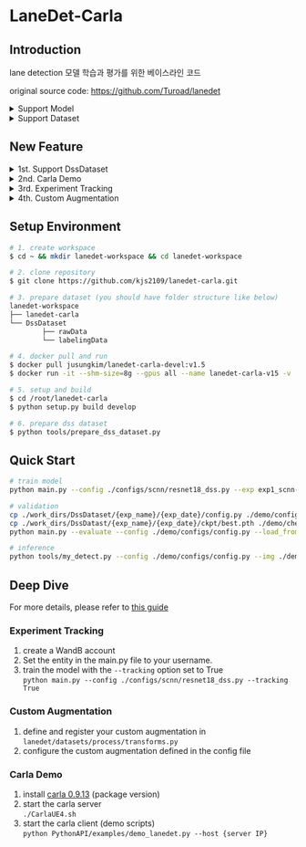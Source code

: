 # LaneDet-Carla

## Introduction

lane detection 모델 학습과 평가를 위한 베이스라인 코드   

original source code: https://github.com/Turoad/lanedet 

<details>
    <summary>Support Model</summary>
    <div markdown="1">
        <ul>
            <li>SCNN</li>
            <li>UFLD</li>
            <li>LaneATT</li>
            <li>CondLane</li>
        </ul>
    </div>
</details>
<details>
    <summary>Support Dataset</summary>
    <div markdown="1">
        <ul>
            <li>TuSimple</li>
            <ul> 
                <li><a href='https://drive.google.com/file/d/1cTCLcsTVF2M6rIxUac-3DsyBPHvh1Jom/view?usp=sharing'>download link</a> (학습에 바로 사용 가능한 형태로 구성)</li>
                <li>support metric :  accuracy</li>
            </ul>
            <li>DssDatasetD</li>
                <ul> 
                    <li>고신뢰성 물리 기반 자율주행 시뮬레이션인 Divine Sim Suite에서 수집된 자율주행 인공지능 모델 학습용 데이터</li>
                    <li>support metric :  dice</li>
                </ul>
            <li>CULane</li>
            <ul> 
                <li>support metric :  f1-score</li>
            </ul>
        </ul>
    </div>

</details>

## New Feature
<details> 
    <summary>1st. Support DssDataset</summary>
    <div markdown="1">
        <ul>
            <li>DssDataset에 대한 모델 학습과 평가 지원</li>
        </ul>
    </div>
</details>
<details> 
    <summary>2nd. Carla Demo</summary>
    <div markdown="1">
        <ul>
            <li>오픈소스 자율주행 시뮬레이터인 Carla에서 학습된 모델 검증</li>
        </ul>
    </div>
</details>
<details> 
    <summary>3rd.  Experiment Tracking</summary>
    <div markdown="1">
        <ul>
            <li>지속적인 모델의 성능 비교와 학습과정 모니터링을 위한 유틸리티 제공</li> 
            <ul>
                <li>WandB - learning rate, training loss, vailation metric tracking 가능</li>
                <li>학습 과정에서의 inference 결과 모니터링 가능</li>
                <li>학습 단위로 실험의 config와 best model의 가중치 파일 저장</li>
            </ul>
        </ul>
    </div>
</details>
<details> 
    <summary>4th. Custom Augmentation</summary>
    <div markdown="1">
        <ul>
            <li>Albumentation 라이브러리를 활용한 Custom Augmentation 구현 및 적용 가능</li> 
            <li>RandAugment 지원</li> 
        </ul>
    </div>
</details>

## Setup Environment

```bash
# 1. create workspace
$ cd ~ && mkdir lanedet-workspace && cd lanedet-workspace 

# 2. clone repository 
$ git clone https://github.com/kjs2109/lanedet-carla.git 

# 3. prepare dataset (you should have folder structure like below)
lanedet-workspace
├── lanedet-carla
└── DssDataset 
        ├── rawData
        └── labelingData

# 4. docker pull and run 
$ docker pull jusungkim/lanedet-carla-devel:v1.5
$ docker run -it --shm-size=8g --gpus all --name lanedet-carla-v15 -v ./lanedet-carla:/root/lanedet-carla -v ./DssDataset:/root/DssDataset jusungkim/lanedet-carla-devel:v1.5  

# 5. setup and build 
$ cd /root/lanedet-carla 
$ python setup.py build develop 

# 6. prepare dss dataset
$ python tools/prepare_dss_dataset.py  
```

## Quick Start

```bash
# train model 
python main.py --config ./configs/scnn/resnet18_dss.py --exp exp1_scnn-resnet18_dss_base 

# validation 
cp ./work_dirs/DssDataset/{exp_name}/{exp_date}/config.py ./demo/configs/ 
cp ./work_dirs/DssDatast/{exp_name}/{exp_date}/ckpt/best.pth ./demo/checkpoints
python main.py --evaluate --config ./demo/configs/config.py --load_from ./demo/checkpoints/best.pth 

# inference 
python tools/my_detect.py --config ./demo/configs/config.py --img ./demo/images --load_from ./demo/checkpoints/best.pth --savedir ./vis

```

## Deep Dive

For more details, please refer to [this guide](https://github.com/kjs2109/lanedet-carla/blob/main/docs/Landet-Carla%20%ED%99%9C%EC%9A%A9%20%EA%B0%80%EC%9D%B4%EB%93%9C.pdf)

### Experiment Tracking

1. create a WandB account 
2. Set the entity in the main.py file to your username.
3. train the model with the `--tracking` option set to True  
`python main.py --config ./configs/scnn/resnet18_dss.py --tracking True` 

### Custom Augmentation

1. define and register your custom augmentation in `lanedet/datasets/process/transforms.py` 
2. configure the custom augmentation defined in the config file

### Carla Demo

1. install [carla 0.9.13](https://carla.readthedocs.io/en/latest/start_quickstart/#b-package-installation) (package version) 
2. start the carla server  
`./CarlaUE4.sh` 
3. start the carla client (demo scripts)  
`python PythonAPI/examples/demo_lanedet.py --host {server IP}`
